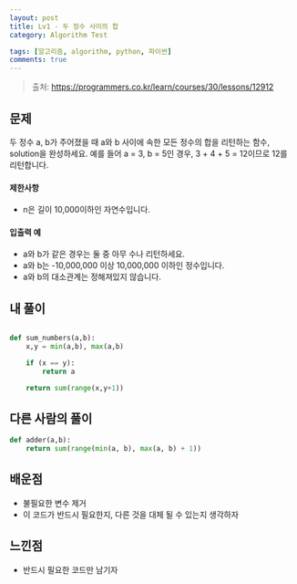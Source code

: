 ```yaml
---
layout: post
title: Lv1 - 두 정수 사이의 합
category: Algorithm Test

tags: [알고리즘, algorithm, python, 파이썬]
comments: true
---
```

> 출처: https://programmers.co.kr/learn/courses/30/lessons/12912

## 문제
두 정수 a, b가 주어졌을 때 a와 b 사이에 속한 모든 정수의 합을 리턴하는 함수, solution을 완성하세요. 
예를 들어 a = 3, b = 5인 경우, 3 + 4 + 5 = 12이므로 12를 리턴합니다.


#### 제한사항
- n은 길이 10,000이하인 자연수입니다.

#### 입출력 예
- a와 b가 같은 경우는 둘 중 아무 수나 리턴하세요.
- a와 b는 -10,000,000 이상 10,000,000 이하인 정수입니다.
- a와 b의 대소관계는 정해져있지 않습니다.


## 내 풀이
```python

def sum_numbers(a,b):
    x,y = min(a,b), max(a,b)

    if (x == y):
        return a

    return sum(range(x,y+1))
```

## 다른 사람의 풀이
```python
def adder(a,b):
    return sum(range(min(a, b), max(a, b) + 1))

```

## 배운점
- 불필요한 변수 제거
- 이 코드가 반드시 필요한지, 다른 것을 대체 될 수 있는지 생각하자


## 느낀점
- 반드시 필요한 코드만 남기자